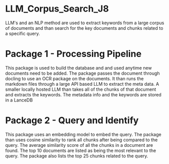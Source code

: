 # LLM_Corpus_Search_J8
LLM's and an NLP method are used to extract keywords from a large corpus of documents and than search for the key documents and chunks related to a specific query.

# Package 1 - Processing Pipeline
This package is used to build the database and and used anytime new documents need to be added. The package passes the document through docling to use an OCR package on the documents. It than runs the markdown files through a large API based LLM to extract the meta data. A smaller locally hosted LLM than takes all of the chunks of that document and extracts the keywords. The metadata info and the keywords are stored in a LanceDB
# Package 2 - Query and Identify
This package uses an embedding model to embed the query. The package than uses cosine similarity to rank all chunks after being compared to the query. The average similarity score of all the chunks in a document are found. The top 10 documents are listed as being the most relevant to the query. The package also lists the top 25 chunks related to the query.
